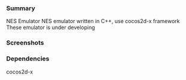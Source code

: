 ### Summary

NES Emulator NES emulator written in C++, use cocos2d-x framework
These emulator is under developing

### Screenshots


### Dependencies
cocos2d-x

